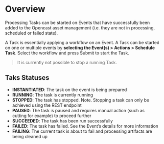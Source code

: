 # Overview
Processing Tasks can be started on Events that have successfully been added to the Opencast asset management (i.e. they are not in processing, scheduled or failed state).

A Task is essentially applying a workflow on an Event. A Task can be started on one or multiple events by **selecting the Event(s) > Actions > Schedule Task**. Select the workflow and press Submit to start the Task.

>It is currently not possible to stop a running Task.


## Taks Statuses

* **INSTANTIATED**: The task on the event is being prepared
* **RUNNING**: The task is currently running
* **STOPPED**: The task has stopped. Note. Stopping a task can only be achieved using the REST endpoint
* **PAUSED**: The task is paused and requires manual action (such as cutting for example) to proceed further
* **SUCCEEDED**: The task has been run successfully
* **FAILED**: The task has failed. See the Event’s details for more information
* **FAILING**: The current task is about to fail and processing artifacts are being cleaned up
